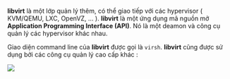 **libvirt** là một lớp quản lý thêm, có thể giao tiếp với các hypervisor ( KVM/QEMU, LXC, OpenVZ, ... ). **libvirt** là một ứng dụng mã nguồn mở **Application Programming Interface (API)**. Nó là một deamon và công cụ quản lý các hypervisor khác nhau. 

Giao diện command line của **libvirt** được gọi là ``virsh``. **libvirt** cũng được sử dụng bởi các công cụ quản lý cao cấp khác : 

<img src="https://github.com/vjnkvt/Images/blob/master/libvirt.png">
